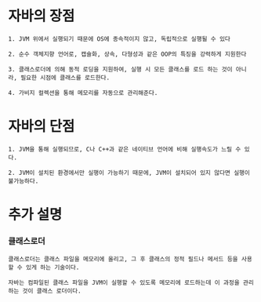 # 자바의 장점
    1. JVM 위에서 실행되기 때문에 OS에 종속적이지 않고, 독립적으로 실행될 수 있다
    
    2. 순수 객체지향 언어로, 캡슐화, 상속, 다형성과 같은 OOP의 특징을 강력하게 지원한다 
    
    3. 클래스로더에 의해 동적 로딩을 지원하여, 실행 시 모든 클래스를 로드 하는 것이 아니라, 필요한 시점에 클래스를 로드한다.
       
    4. 가비지 컬렉션을 통해 메모리를 자동으로 관리해준다.
    
# 자바의 단점
    1. JVM을 통해 실행되므로, C나 C++과 같은 네이티브 언어에 비해 실행속도가 느릴 수 있다.
    
    2. JVM이 설치된 환경에서만 실행이 가능하기 때문에, JVM이 설치되어 있지 않다면 실행이 불가능하다.

# 추가 설명

### 클래스로더
    클래스로더는 클래스 파일을 메모리에 올리고, 그 후 클래스의 정적 필드나 메서드 등을 사용할 수 있게 하는 기술이다.

    자바는 컴파일된 클래스 파일을 JVM이 실행할 수 있도록 메모리에 로드하는데 이 과정을 관리하는 것이 클래스 로더이다.

    
